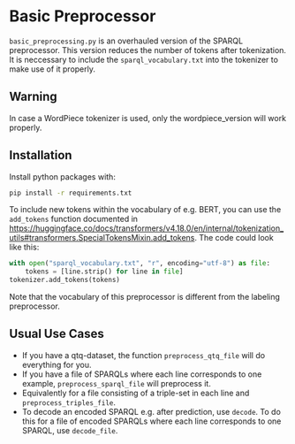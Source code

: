 # Basic Preprocessor
`basic_preprocessing.py` is an overhauled version of the SPARQL preprocessor.
This version reduces the number of tokens after tokenization.
It is neccessary to include the `sparql_vocabulary.txt` into the tokenizer to make use 
of it properly.

## Warning
In case a WordPiece tokenizer is used, only the wordpiece_version will work properly.

## Installation
Install python packages with:
```bash
pip install -r requirements.txt
```

To include new tokens within the vocabulary of e.g. BERT, you can use the `add_tokens` 
function documented in https://huggingface.co/docs/transformers/v4.18.0/en/internal/tokenization_utils#transformers.SpecialTokensMixin.add_tokens.
The code could look like this:
```python
with open("sparql_vocabulary.txt", "r", encoding="utf-8") as file:
    tokens = [line.strip() for line in file]
tokenizer.add_tokens(tokens)
```
Note that the vocabulary of this preprocessor is different from the labeling 
preprocessor.

## Usual Use Cases
- If you have a qtq-dataset, the function `preprocess_qtq_file` will do everything for you.
- If you have a file of SPARQLs where each line corresponds to one example, 
`preprocess_sparql_file` will preprocess it.
- Equivalently for a file consisting of a triple-set in each line and `preprocess_triples_file`.
- To decode an encoded SPARQL e.g. after prediction, use `decode`. To do this
for a file of encoded SPARQLs where each line corresponds to one SPARQL, use `decode_file`.
